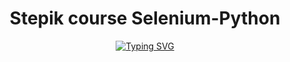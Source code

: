 <div id="header" align="center">
  <h1>Stepik course Selenium-Python</h1>
<a href="https://git.io/typing-svg"><img src="https://readme-typing-svg.demolab.com?font=Fira+Code&duration=4000&pause=500&color=55F700&multiline=true&width=1000&height=100&lines=Hi!;Now+I'm+studying+on+the+course%3A+Test+Automation+with+Selenium+and+Python;Number+of+solved+tasks%3A+13;Progress%3A+60%25" alt="Typing SVG" /></a>
</div>
